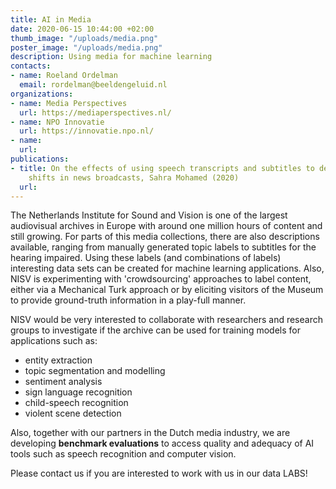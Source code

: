 ```yaml
---
title: AI in Media
date: 2020-06-15 10:44:00 +02:00
thumb_image: "/uploads/media.png"
poster_image: "/uploads/media.png"
description: Using media for machine learning
contacts:
- name: Roeland Ordelman
  email: rordelman@beeldengeluid.nl
organizations:
- name: Media Perspectives
  url: https://mediaperspectives.nl/
- name: NPO Innovatie
  url: https://innovatie.npo.nl/
- name: 
  url: 
publications:
- title: On the effects of using speech transcripts and subtitles to detect topic
    shifts in news broadcasts, Sahra Mohamed (2020)
  url: 
---
```


The Netherlands Institute for Sound and Vision is one of the largest audiovisual archives in Europe with around one million hours of content and still growing. For parts of this media collections, there are also descriptions available, ranging from manually generated topic labels to subtitles for the hearing impaired. Using these labels (and combinations of labels) interesting data sets can be created for machine learning applications. Also, NISV is experimenting with 'crowdsourcing' approaches to label content, either via a Mechanical Turk approach or by eliciting visitors of the Museum to provide ground-truth information in a play-full manner. 

NISV would be very interested to collaborate with researchers and research groups to investigate if the archive can be used for training models for applications such as:
* entity extraction
* topic segmentation and modelling
* sentiment analysis
* sign language recognition
* child-speech recognition
* violent scene detection

Also, together with our partners in the Dutch media industry, we are developing **benchmark evaluations** to access quality and adequacy of AI tools such as speech recognition and computer vision.

Please contact us if you are interested to work with us in our data LABS!
